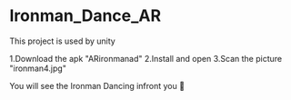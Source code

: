 # Ironman_Dance_AR
This project is used by unity

1.Download the apk "ARironmanad"
2.Install and open 
3.Scan the picture "ironman4.jpg"

You will see the Ironman Dancing infront you 🕺
